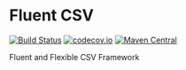 # Fluent CSV
[![Build Status](https://travis-ci.org/XDean/Fluent-CSV.svg?branch=master)](https://travis-ci.org/XDean/Fluent-CSV)
[![codecov.io](http://codecov.io/github/XDean/Fluent-CSV/coverage.svg?branch=master)](https://codecov.io/gh/XDean/Fluent-CSV/branch/master)
[![Maven Central](https://maven-badges.herokuapp.com/maven-central/com.github.XDean/fluent-csv/badge.svg)](https://maven-badges.herokuapp.com/maven-central/com.github.XDean/fluent-csv)

Fluent and Flexible CSV Framework